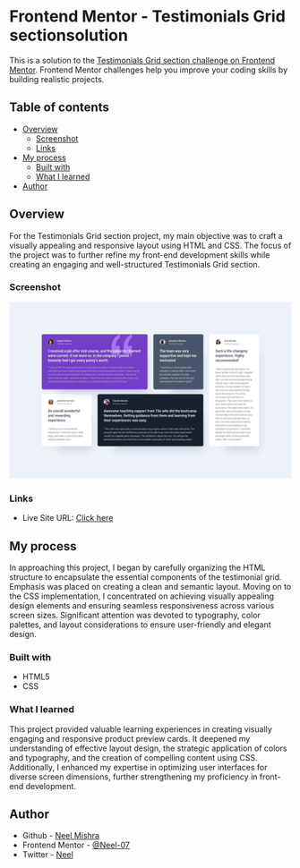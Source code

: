 # Frontend Mentor - Testimonials Grid sectionsolution

This is a solution to the [Testimonials Grid section challenge on Frontend Mentor](https://www.frontendmentor.io/challenges/testimonials-grid-section-Nnw6J7Un7/hub). Frontend Mentor challenges help you improve your coding skills by building realistic projects. 

## Table of contents

- [Overview](#overview)
  - [Screenshot](#screenshot)
  - [Links](#links)
- [My process](#my-process)
  - [Built with](#built-with)
  - [What I learned](#what-i-learned)
- [Author](#author)


## Overview
For the Testimonials Grid section project, my main objective was to craft a visually appealing and responsive layout using HTML and CSS. The focus of the project was to further refine my front-end development skills while creating an engaging and well-structured Testimonials Grid section.
  
### Screenshot

![](./design/desktop-design.jpg)

### Links
- Live Site URL: [Click here](https://neel-07.github.io/Testimonials-Grid-Section/)

## My process
 In approaching this project, I began by carefully organizing the HTML structure to encapsulate the essential components of the testimonial grid. Emphasis was placed on creating a clean and semantic layout. Moving on to the CSS implementation, I concentrated on achieving visually appealing design elements and ensuring seamless responsiveness across various screen sizes. Significant attention was devoted to typography, color palettes, and layout considerations to ensure user-friendly and elegant design.

### Built with

- HTML5
- CSS 


### What I learned
This project provided valuable learning experiences in creating visually engaging and responsive product preview cards. It deepened my understanding of effective layout design, the strategic application of colors and typography, and the creation of compelling content using CSS. Additionally, I enhanced my expertise in optimizing user interfaces for diverse screen dimensions, further strengthening my proficiency in front-end development.

## Author

- Github - [Neel Mishra](https://github.com/Neel-07)
- Frontend Mentor - [@Neel-07](https://www.frontendmentor.io/profile/Neel-07)
- Twitter - [Neel](https://twitter.com/Neel_M7)

